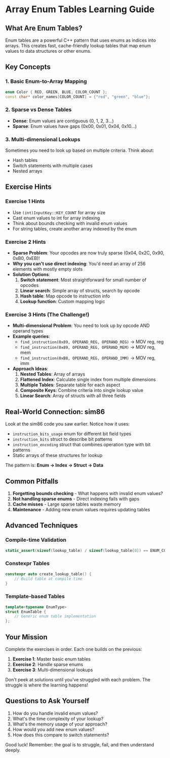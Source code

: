 # Array Enum Tables Learning Guide

## What Are Enum Tables?

Enum tables are a powerful C++ pattern that uses enums as indices into arrays. This creates fast, cache-friendly lookup tables that map enum values to data structures or other enums.

## Key Concepts

### 1. **Basic Enum-to-Array Mapping**
```cpp
enum Color { RED, GREEN, BLUE, COLOR_COUNT };
const char* color_names[COLOR_COUNT] = {"red", "green", "blue"};
```

### 2. **Sparse vs Dense Tables**
- **Dense**: Enum values are contiguous (0, 1, 2, 3...)
- **Sparse**: Enum values have gaps (0x00, 0x01, 0x04, 0x10...)

### 3. **Multi-dimensional Lookups**
Sometimes you need to look up based on multiple criteria. Think about:
- Hash tables
- Switch statements with multiple cases
- Nested arrays

## Exercise Hints

### Exercise 1 Hints
- Use `(int)InputKey::KEY_COUNT` for array size
- Cast enum values to int for array indexing
- Think about bounds checking with invalid enum values
- For string tables, create another array indexed by the enum

### Exercise 2 Hints
- **Sparse Problem**: Your opcodes are now truly sparse (0x04, 0x2C, 0x90, 0xB0, 0xEB)!
- **Why you can't use direct indexing**: You'd need an array of 256 elements with mostly empty slots
- **Solution Options**:
  1. **Switch statement**: Most straightforward for small number of opcodes
  2. **Linear search**: Simple array of structs, search by opcode
  3. **Hash table**: Map opcode to instruction info
  4. **Lookup function**: Custom mapping logic

### Exercise 3 Hints (The Challenge!)
- **Multi-dimensional Problem**: You need to look up by opcode AND operand types
- **Example queries**: 
  - `find_instruction(0x89, OPERAND_REG, OPERAND_REG)` → MOV reg, reg
  - `find_instruction(0x89, OPERAND_REG, OPERAND_MEM)` → MOV reg, mem
  - `find_instruction(0xB8, OPERAND_REG, OPERAND_IMM)` → MOV reg, imm
- **Approach Ideas**:
  1. **Nested Tables**: Array of arrays
  2. **Flattened Index**: Calculate single index from multiple dimensions
  3. **Multiple Tables**: Separate table for each aspect
  4. **Composite Keys**: Combine criteria into single lookup value
  5. **Linear Search**: Array of structs with all three fields

## Real-World Connection: sim86

Look at the sim86 code you saw earlier. Notice how it uses:
- `instruction_bits_usage` enum for different bit field types
- `instruction_bits` struct to describe bit patterns
- `instruction_encoding` struct that combines operation type with bit patterns
- Static arrays of these structures for lookup

The pattern is: **Enum → Index → Struct → Data**

## Common Pitfalls

1. **Forgetting bounds checking** - What happens with invalid enum values?
2. **Not handling sparse enums** - Direct indexing fails with gaps
3. **Cache misses** - Large sparse tables waste memory
4. **Maintenance** - Adding new enum values requires updating tables

## Advanced Techniques

### Compile-time Validation
```cpp
static_assert(sizeof(lookup_table) / sizeof(lookup_table[0]) == ENUM_COUNT);
```

### Constexpr Tables
```cpp
constexpr auto create_lookup_table() {
    // Build table at compile time
}
```

### Template-based Tables
```cpp
template<typename EnumType>
struct EnumTable {
    // Generic enum table implementation
};
```

## Your Mission

Complete the exercises in order. Each one builds on the previous:
1. **Exercise 1**: Master basic enum tables
2. **Exercise 2**: Handle sparse enums
3. **Exercise 3**: Multi-dimensional lookups

Don't peek at solutions until you've struggled with each problem. The struggle is where the learning happens!

## Questions to Ask Yourself

1. How do you handle invalid enum values?
2. What's the time complexity of your lookup?
3. What's the memory usage of your approach?
4. How would you add new enum values?
5. How does this compare to switch statements?

Good luck! Remember: the goal is to struggle, fail, and then understand deeply. 